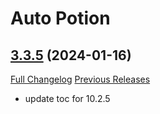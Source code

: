 # Auto Potion

## [3.3.5](https://github.com/ollidiemaus/AutoPotion/tree/3.3.5) (2024-01-16)
[Full Changelog](https://github.com/ollidiemaus/AutoPotion/compare/3.3.4...3.3.5) [Previous Releases](https://github.com/ollidiemaus/AutoPotion/releases)

- update toc for 10.2.5  
